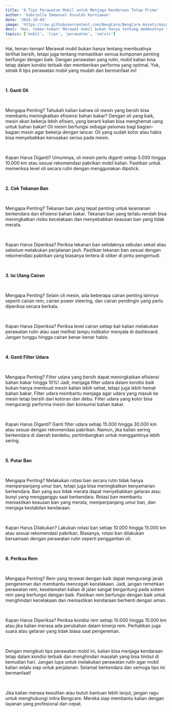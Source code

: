 ```yaml
---
title: '6 Tips Perawatan Mobil untuk Menjaga Kendaraan Tetap Prima'
author: 'Gabrielle Immanuel Osvaldo Kurniawan'
date: '2024-10-04'
image: 'https://raw.githubusercontent.com/BengCare/BengCare-Assets/main/articles/11/Prima.png'
desc: 'Hai, teman-teman! Merawat mobil bukan hanya tentang membuatnya terlihat bersih, tetapi juga tentang memastikan semua komponen penting berfungsi dengan baik. Dengan perawatan yang rutin, mobil kalian bisa tetap dalam kondisi terbaik dan memberikan performa yang optimal. Yuk, simak 6 tips perawatan mobil yang mudah dan bermanfaat ini!'
topics: ['mobil', 'tips', 'perawatan', 'servis']
---
```


Hai, teman-teman! Merawat mobil bukan hanya tentang membuatnya terlihat bersih, tetapi juga tentang memastikan semua komponen penting berfungsi dengan baik. Dengan perawatan yang rutin, mobil kalian bisa tetap dalam kondisi terbaik dan memberikan performa yang optimal. Yuk, simak 6 tips perawatan mobil yang mudah dan bermanfaat ini!

&nbsp;&nbsp;

**1. Ganti Oli**

&nbsp;&nbsp;

Mengapa Penting? Tahukah kalian bahwa oli mesin yang bersih bisa membantu meningkatkan efisiensi bahan bakar? Dengan oli yang baik, mesin akan bekerja lebih efisien, yang berarti kalian bisa menghemat uang untuk bahan bakar! Oli mesin berfungsi sebagai pelumas bagi bagian-bagian mesin agar bekerja dengan lancar. Oli yang sudah kotor atau habis bisa menyebabkan kerusakan serius pada mesin.

&nbsp;&nbsp;

Kapan Harus Diganti? Umumnya, oli mesin perlu diganti setiap 5.000 hingga 10.000 km atau sesuai rekomendasi pabrikan mobil kalian. Pastikan untuk memeriksa level oli secara rutin dengan menggunakan dipstick.

&nbsp;&nbsp;

**2. Cek Tekanan Ban**

&nbsp;&nbsp;

Mengapa Penting? Tekanan ban yang tepat penting untuk keamanan berkendara dan efisiensi bahan bakar. Tekanan ban yang terlalu rendah bisa meningkatkan risiko kecelakaan dan menyebabkan keausan ban yang tidak merata.

&nbsp;&nbsp;

Kapan Harus Diperiksa? Periksa tekanan ban setidaknya sebulan sekali atau sebelum melakukan perjalanan jauh. Pastikan tekanan ban sesuai dengan rekomendasi pabrikan yang biasanya tertera di stiker di pintu pengemudi.

&nbsp;&nbsp;

**3. Isi Ulang Cairan**

&nbsp;&nbsp;

Mengapa Penting? Selain oli mesin, ada beberapa cairan penting lainnya seperti cairan rem, cairan power steering, dan cairan pendingin yang perlu diperiksa secara berkala.

&nbsp;&nbsp;

Kapan Harus Diperiksa? Periksa level cairan setiap kali kalian melakukan perawatan rutin atau saat melihat lampu indikator menyala di dashboard. Jangan tunggu hingga cairan benar-benar habis.

&nbsp;&nbsp;

**4. Ganti Filter Udara**

&nbsp;&nbsp;

Mengapa Penting? Filter udara yang bersih dapat meningkatkan efisiensi bahan bakar hingga 10%! Jadi, menjaga filter udara dalam kondisi baik bukan hanya membuat mesin kalian lebih sehat, tetapi juga lebih hemat bahan bakar. Filter udara membantu menjaga agar udara yang masuk ke mesin tetap bersih dari kotoran dan debu. Filter udara yang kotor bisa mengurangi performa mesin dan konsumsi bahan bakar.

&nbsp;&nbsp;

Kapan Harus Diganti? Ganti filter udara setiap 15.000 hingga 30.000 km atau sesuai dengan rekomendasi pabrikan. Namun, jika kalian sering berkendara di daerah berdebu, pertimbangkan untuk menggantinya lebih sering.

&nbsp;&nbsp;

**5. Putar Ban**

&nbsp;&nbsp;

Mengapa Penting? Melakukan rotasi ban secara rutin tidak hanya memperpanjang umur ban, tetapi juga bisa meningkatkan kenyamanan berkendara. Ban yang aus tidak merata dapat menyebabkan getaran atau bunyi yang mengganggu saat berkendara. Rotasi ban membantu memastikan keausan ban yang merata, memperpanjang umur ban, dan menjaga kestabilan kendaraan.

&nbsp;&nbsp;

Kapan Harus Dilakukan? Lakukan rotasi ban setiap 10.000 hingga 15.000 km atau sesuai rekomendasi pabrikan. Biasanya, rotasi ban dilakukan bersamaan dengan perawatan rutin seperti penggantian oli.

&nbsp;&nbsp;

**6. Periksa Rem**

&nbsp;&nbsp;

Mengapa Penting? Rem yang terawat dengan baik dapat mengurangi jarak pengereman dan membantu mencegah kecelakaan. Jadi, jangan remehkan perawatan rem, keselamatan kalian di jalan sangat bergantung pada sistem rem yang berfungsi dengan baik. Pastikan rem berfungsi dengan baik untuk menghindari kecelakaan dan memastikan kendaraan berhenti dengan aman.

&nbsp;&nbsp;

Kapan Harus Diperiksa? Periksa kondisi rem setiap 10.000 hingga 15.000 km atau jika kalian merasa ada perubahan dalam kinerja rem. Perhatikan juga suara atau getaran yang tidak biasa saat pengereman.

&nbsp;&nbsp;

Dengan mengikuti tips perawatan mobil ini, kalian bisa menjaga kendaraan tetap dalam kondisi terbaik dan menghindari masalah yang bisa timbul di kemudian hari. Jangan lupa untuk melakukan perawatan rutin agar mobil kalian selalu siap untuk perjalanan. Selamat berkendara dan semoga tips ini bermanfaat!

&nbsp;&nbsp;

Jika kalian merasa kesulitan atau butuh bantuan lebih lanjut, jangan ragu untuk menghubungi mitra Bengcare. Mereka siap membantu kalian dengan layanan yang profesional dan cepat.
